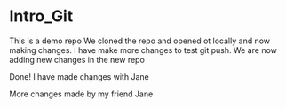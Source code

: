 # Intro_Git
This is a demo repo
We cloned the repo and opened ot locally and now making changes.
I have make more changes to test git push.
We are now adding new changes in the new repo

Done!
I have made changes with Jane

More changes made by my friend Jane
